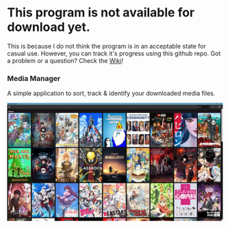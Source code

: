 # This program is not available for download yet.
This is because I do not think the program is in an acceptable state for casual use. However, you can track it's progress using this github repo.
Got a problem or a question? Check the [Wiki](https://github.com/TacoCake/mediamanager/wiki)!
### Media Manager
A simple application to sort, track & identify your downloaded media files.

![alt text](https://raw.githubusercontent.com/TacoCake/mediamanager/master/.github/Media_Manager_jW7gWFpFQq.jpg "Preview")
